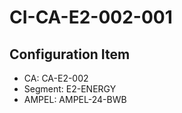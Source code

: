 # CI-CA-E2-002-001

## Configuration Item
- CA: CA-E2-002
- Segment: E2-ENERGY
- AMPEL: AMPEL-24-BWB
